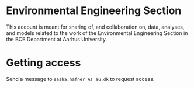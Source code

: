 # Environmental Engineering Section
This account is meant for sharing of, and collaboration on, data, analyses, and models related to the work of the Environmental Engineering Section in the BCE Department at Aarhus University.

# Getting access
Send a message to `sasha.hafner AT au.dk` to request access.

